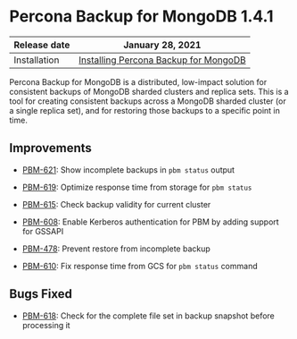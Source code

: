 # Percona Backup for MongoDB 1.4.1

| Release date | January 28, 2021  |
|------------- | ---------------|
| Installation | [Installing Percona Backup for MongoDB](../installation.md) |


Percona Backup for MongoDB is a distributed, low-impact solution for consistent backups of MongoDB
sharded clusters and replica sets. This is a tool for creating consistent backups
across a MongoDB sharded cluster (or a single replica set), and for restoring
those backups to a specific point in time.

## Improvements

* [PBM-621](https://jira.percona.com/browse/PBM-621): Show incomplete backups in `pbm status` output

* [PBM-619](https://jira.percona.com/browse/PBM-619): Optimize response time from storage for `pbm status`

* [PBM-615](https://jira.percona.com/browse/PBM-615): Check backup validity for current cluster

* [PBM-608](https://jira.percona.com/browse/PBM-608): Enable Kerberos authentication for PBM by adding support for GSSAPI

* [PBM-478](https://jira.percona.com/browse/PBM-478): Prevent restore from incomplete backup

* [PBM-610](https://jira.percona.com/browse/PBM-610): Fix response time from GCS for `pbm status` command

## Bugs Fixed

* [PBM-618](https://jira.percona.com/browse/PBM-618): Check for the complete file set in backup snapshot before processing it

